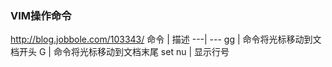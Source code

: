 ### VIM操作命令
http://blog.jobbole.com/103343/
命令 | 描述
---| ---
gg | 命令将光标移动到文档开头
G  | 命令将光标移动到文档末尾
set nu | 显示行号